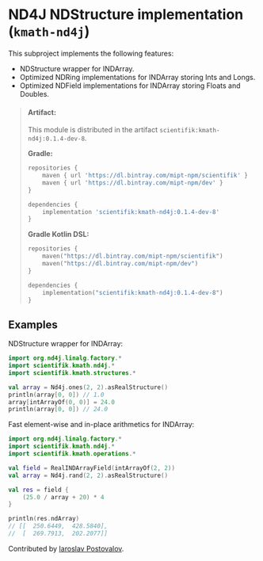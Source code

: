 # ND4J NDStructure implementation (`kmath-nd4j`)

This subproject implements the following features:

- NDStructure wrapper for INDArray.
- Optimized NDRing implementations for INDArray storing Ints and Longs.
- Optimized NDField implementations for INDArray storing Floats and Doubles.

> #### Artifact:
> This module is distributed in the artifact `scientifik:kmath-nd4j:0.1.4-dev-8`.
> 
> **Gradle:**
>
> ```gradle
> repositories {
>     maven { url 'https://dl.bintray.com/mipt-npm/scientifik' }
>     maven { url 'https://dl.bintray.com/mipt-npm/dev' }
> }
> 
> dependencies {
>     implementation 'scientifik:kmath-nd4j:0.1.4-dev-8'
> }
> ```
> **Gradle Kotlin DSL:**
>
> ```kotlin
> repositories {
>     maven("https://dl.bintray.com/mipt-npm/scientifik")
>     maven("https://dl.bintray.com/mipt-npm/dev")
> }
> 
> dependencies {
>     implementation("scientifik:kmath-nd4j:0.1.4-dev-8")
> }
> ```
>

## Examples

NDStructure wrapper for INDArray:

```kotlin
import org.nd4j.linalg.factory.*
import scientifik.kmath.nd4j.*
import scientifik.kmath.structures.*

val array = Nd4j.ones(2, 2).asRealStructure()
println(array[0, 0]) // 1.0
array[intArrayOf(0, 0)] = 24.0
println(array[0, 0]) // 24.0
```

Fast element-wise and in-place arithmetics for INDArray:

```kotlin
import org.nd4j.linalg.factory.*
import scientifik.kmath.nd4j.*
import scientifik.kmath.operations.*

val field = RealINDArrayField(intArrayOf(2, 2))
val array = Nd4j.rand(2, 2).asRealStructure()

val res = field {
    (25.0 / array + 20) * 4
}

println(res.ndArray)
// [[  250.6449,  428.5840], 
//  [  269.7913,  202.2077]]
```


Contributed by [Iaroslav Postovalov](https://github.com/CommanderTvis).

